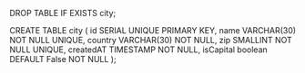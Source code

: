 DROP TABLE IF EXISTS city;

CREATE TABLE city (
	id SERIAL UNIQUE PRIMARY KEY,
	name VARCHAR(30) NOT NULL UNIQUE,
	country VARCHAR(30)  NOT NULL,
	zip SMALLINT  NOT NULL UNIQUE,
	createdAT TIMESTAMP NOT NULL,
	isCapital boolean DEFAULT False NOT NULL
);

